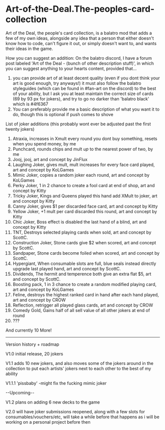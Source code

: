 # Art-of-the-Deal.The-peoples-card-collection
Art of the Deal, the people's card collection, is a balatro mod that adds a few of my own ideas, alongside any idea that a person that either doesn't know how to code, can't figure it out, or simply doesn't want to, and wants their ideas in the game.

How you can suggest an addition:
On the balatro discord, I have a forum post labeled 'Art of the Deal - (bunch of other description stuff)', in which you can suggest anything to your hearts content, provided that...
1. you can provide art of at least decent quality (even if you dont think your art is good enough, try anyways!)
it must also follow the balatro styleguides (which can be found in #fan-art on the discord) to the best of your ability, 
but I ask you at least maintain the correct size of cards (69 by 93 px for jokers), and try to go no darker than 'balatro black' which is #4f6367
2. You can preferably provide me a basic description of what you want it to do, though this is optional if push comes to shove

List of joker additions (this probably wont ever be adjusted past the first twenty jokers)
1. Atraxia, increases in Xmult every round you dont buy something, resets when you spend money, by me
2. Punchcard, rounds chips and mult *up* to the nearest power of two, by me
3. Jooj, jooj, art and concept by JinFlux
4. Laughing Joker, gives mult, mult increases for every face card played, art and concept by KoLGames
5. Mimic Joker, copies a random joker each round, art and concept by KoLGames
6. Perky Joker, 1 in 2 chance to create a fool card at end of shop, art and concept by Kitty
7. Tricky Joker, Kings and Queens played this hand add XMult to joker, art and concept by Kitty
8. Canny Joker, gives $1 per discarded face card, art and concept by Kitty
9. Yellow Joker, +1 mult per card discarded this round, art and concept by Kitty
10. Chic Joker, Boss effect is disabled the last hand of a blind, art and concept by Kitty
11. TNT, Destroys selected playing cards when sold, art and concept by ScottC.
12. Construction Joker, Stone cards give $2 when scored, art and concept by ScottC.
13. Sandpaper, Stone cards become foiled when scored, art and concept by ScottC.
14. Hypergiant, When consumable slots are full, blue seals instead directly upgrade last played hand, art and concept by ScottC.
15. Dividends, The hermit and temperence both give an extra flat $5, art and concept by ScottC.
16. Boosting pack, 1 in 3 chance to create a random modified playing card, art and concept by KoLGames
17. Feline, destroys the highest ranked card in hand after each hand played, art and concept by CROW
18. Reflection, retrigger all played glass cards, art and concept by CROW
19. Comedy Gold, Gains half of all sell value of all other jokers at end of round
20. ???

And currently 10 More!

-----------------------

Version history + roadmap

V1.0 initial release, 20 jokers

V1.1 adds 10 new jokers, and also moves some of the jokers around in the collection to put each artists' jokers next to each other to the best of my ability

V1.1.1 'pissbaby' -might fix the fucking mimic joker

--Upcoming--

V1.2 plans on adding 6 new decks to the game

V2.0 will have joker submissions reopened, along with a few slots for consumables/vouchers/etc, will take a while before that happens as i will be working on a personal project before then
